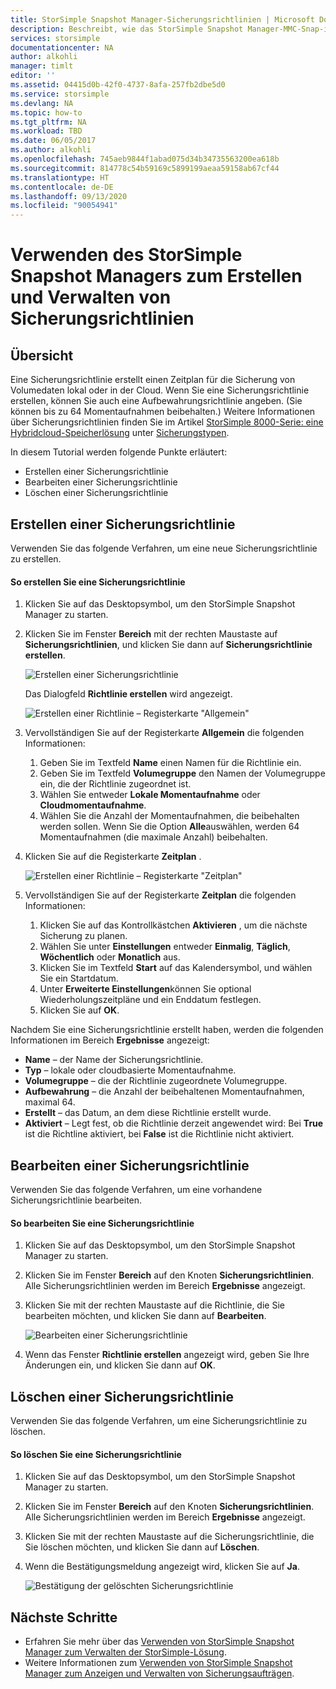 ```yaml
---
title: StorSimple Snapshot Manager-Sicherungsrichtlinien | Microsoft Docs
description: Beschreibt, wie das StorSimple Snapshot Manager-MMC-Snap-in zum Erstellen und Verwalten von Sicherungsrichtlinien verwendet wird, die geplante Sicherungen steuern.
services: storsimple
documentationcenter: NA
author: alkohli
manager: timlt
editor: ''
ms.assetid: 04415d0b-42f0-4737-8afa-257fb2dbe5d0
ms.service: storsimple
ms.devlang: NA
ms.topic: how-to
ms.tgt_pltfrm: NA
ms.workload: TBD
ms.date: 06/05/2017
ms.author: alkohli
ms.openlocfilehash: 745aeb9844f1abad075d34b34735563200ea618b
ms.sourcegitcommit: 814778c54b59169c5899199aeaa59158ab67cf44
ms.translationtype: HT
ms.contentlocale: de-DE
ms.lasthandoff: 09/13/2020
ms.locfileid: "90054941"
---
```

# <a name="use-storsimple-snapshot-manager-to-create-and-manage-backup-policies"></a>Verwenden des StorSimple Snapshot Managers zum Erstellen und Verwalten von Sicherungsrichtlinien
## <a name="overview"></a>Übersicht
Eine Sicherungsrichtlinie erstellt einen Zeitplan für die Sicherung von Volumedaten lokal oder in der Cloud. Wenn Sie eine Sicherungsrichtlinie erstellen, können Sie auch eine Aufbewahrungsrichtlinie angeben. (Sie können bis zu 64 Momentaufnahmen beibehalten.) Weitere Informationen über Sicherungsrichtlinien finden Sie im Artikel [StorSimple 8000-Serie: eine Hybridcloud-Speicherlösung](storsimple-overview.md) unter [Sicherungstypen](storsimple-what-is-snapshot-manager.md#backup-types-and-backup-policies).

In diesem Tutorial werden folgende Punkte erläutert:

* Erstellen einer Sicherungsrichtlinie
* Bearbeiten einer Sicherungsrichtlinie
* Löschen einer Sicherungsrichtlinie

## <a name="create-a-backup-policy"></a>Erstellen einer Sicherungsrichtlinie
Verwenden Sie das folgende Verfahren, um eine neue Sicherungsrichtlinie zu erstellen.

#### <a name="to-create-a-backup-policy"></a>So erstellen Sie eine Sicherungsrichtlinie
1. Klicken Sie auf das Desktopsymbol, um den StorSimple Snapshot Manager zu starten.
2. Klicken Sie im Fenster **Bereich** mit der rechten Maustaste auf **Sicherungsrichtlinien**, und klicken Sie dann auf **Sicherungsrichtlinie erstellen**.

    ![Erstellen einer Sicherungsrichtlinie](./media/storsimple-snapshot-manager-manage-backup-policies/HCS_SSM_Create_BU_policy.png)

    Das Dialogfeld **Richtlinie erstellen** wird angezeigt.

    ![Erstellen einer Richtlinie – Registerkarte "Allgemein"](./media/storsimple-snapshot-manager-manage-backup-policies/HCS_SSM_Create_policy_general.png)
3. Vervollständigen Sie auf der Registerkarte **Allgemein** die folgenden Informationen:

   1. Geben Sie im Textfeld **Name** einen Namen für die Richtlinie ein.
   2. Geben Sie im Textfeld **Volumegruppe** den Namen der Volumegruppe ein, die der Richtlinie zugeordnet ist.
   3. Wählen Sie entweder **Lokale Momentaufnahme** oder **Cloudmomentaufnahme**.
   4. Wählen Sie die Anzahl der Momentaufnahmen, die beibehalten werden sollen. Wenn Sie die Option **Alle**auswählen, werden 64 Momentaufnahmen (die maximale Anzahl) beibehalten.
4. Klicken Sie auf die Registerkarte **Zeitplan** .

    ![Erstellen einer Richtlinie – Registerkarte "Zeitplan"](./media/storsimple-snapshot-manager-manage-backup-policies/HCS_SSM_Create_policy_schedule.png)
5. Vervollständigen Sie auf der Registerkarte **Zeitplan** die folgenden Informationen:

   1. Klicken Sie auf das Kontrollkästchen **Aktivieren** , um die nächste Sicherung zu planen.
   2. Wählen Sie unter **Einstellungen** entweder **Einmalig**, **Täglich**, **Wöchentlich** oder **Monatlich** aus.
   3. Klicken Sie im Textfeld **Start** auf das Kalendersymbol, und wählen Sie ein Startdatum.
   4. Unter **Erweiterte Einstellungen**können Sie optional Wiederholungszeitpläne und ein Enddatum festlegen.
   5. Klicken Sie auf **OK**.

Nachdem Sie eine Sicherungsrichtlinie erstellt haben, werden die folgenden Informationen im Bereich **Ergebnisse** angezeigt:

* **Name** – der Name der Sicherungsrichtlinie.
* **Typ** – lokale oder cloudbasierte Momentaufnahme.
* **Volumegruppe** – die der Richtlinie zugeordnete Volumegruppe.
* **Aufbewahrung** – die Anzahl der beibehaltenen Momentaufnahmen, maximal 64.
* **Erstellt** – das Datum, an dem diese Richtlinie erstellt wurde.
* **Aktiviert** – Legt fest, ob die Richtlinie derzeit angewendet wird: Bei **True** ist die Richtline aktiviert, bei **False** ist die Richtlinie nicht aktiviert.

## <a name="edit-a-backup-policy"></a>Bearbeiten einer Sicherungsrichtlinie
Verwenden Sie das folgende Verfahren, um eine vorhandene Sicherungsrichtlinie bearbeiten.

#### <a name="to-edit-a-backup-policy"></a>So bearbeiten Sie eine Sicherungsrichtlinie
1. Klicken Sie auf das Desktopsymbol, um den StorSimple Snapshot Manager zu starten.
2. Klicken Sie im Fenster **Bereich** auf den Knoten **Sicherungsrichtlinien**. Alle Sicherungsrichtlinien werden im Bereich **Ergebnisse** angezeigt.
3. Klicken Sie mit der rechten Maustaste auf die Richtlinie, die Sie bearbeiten möchten, und klicken Sie dann auf **Bearbeiten**.

    ![Bearbeiten einer Sicherungsrichtlinie](./media/storsimple-snapshot-manager-manage-backup-policies/HCS_SSM_Edit_BU_policy.png)
4. Wenn das Fenster **Richtlinie erstellen** angezeigt wird, geben Sie Ihre Änderungen ein, und klicken Sie dann auf **OK**.

## <a name="delete-a-backup-policy"></a>Löschen einer Sicherungsrichtlinie
Verwenden Sie das folgende Verfahren, um eine Sicherungsrichtlinie zu löschen.

#### <a name="to-delete-a-backup-policy"></a>So löschen Sie eine Sicherungsrichtlinie
1. Klicken Sie auf das Desktopsymbol, um den StorSimple Snapshot Manager zu starten.
2. Klicken Sie im Fenster **Bereich** auf den Knoten **Sicherungsrichtlinien**. Alle Sicherungsrichtlinien werden im Bereich **Ergebnisse** angezeigt.
3. Klicken Sie mit der rechten Maustaste auf die Sicherungsrichtlinie, die Sie löschen möchten, und klicken Sie dann auf **Löschen**.
4. Wenn die Bestätigungsmeldung angezeigt wird, klicken Sie auf **Ja**.

    ![Bestätigung der gelöschten Sicherungsrichtlinie](./media/storsimple-snapshot-manager-manage-backup-policies/HCS_SSM_Delete_BU_policy.png)

## <a name="next-steps"></a>Nächste Schritte
* Erfahren Sie mehr über das [Verwenden von StorSimple Snapshot Manager zum Verwalten der StorSimple-Lösung](storsimple-snapshot-manager-admin.md).
* Weitere Informationen zum [Verwenden von StorSimple Snapshot Manager zum Anzeigen und Verwalten von Sicherungsaufträgen](storsimple-snapshot-manager-manage-backup-jobs.md).
